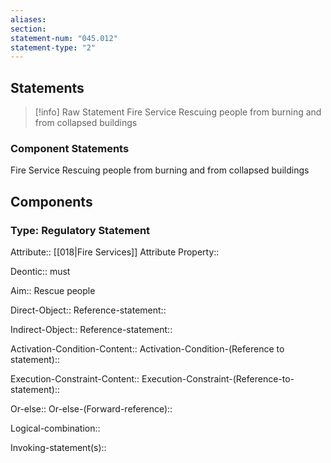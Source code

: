 ```yaml
---
aliases: 
section: 
statement-num: "045.012"
statement-type: "2"
---
```

## Statements 
> [!info] Raw Statement
> Fire Service Rescuing people from burning and from collapsed buildings 
> 

### Component Statements
Fire Service Rescuing people from burning and from collapsed buildings 
## Components
### Type: Regulatory Statement
Attribute:: [[018|Fire Services]]
	Attribute Property::

Deontic:: must

Aim:: Rescue people

Direct-Object::
	Reference-statement::

Indirect-Object::
	Reference-statement::

Activation-Condition-Content::
	Activation-Condition-(Reference to statement)::

Execution-Constraint-Content::
	Execution-Constraint-(Reference-to-statement)::

Or-else::
	Or-else-(Forward-reference)::

Logical-combination::

Invoking-statement(s)::